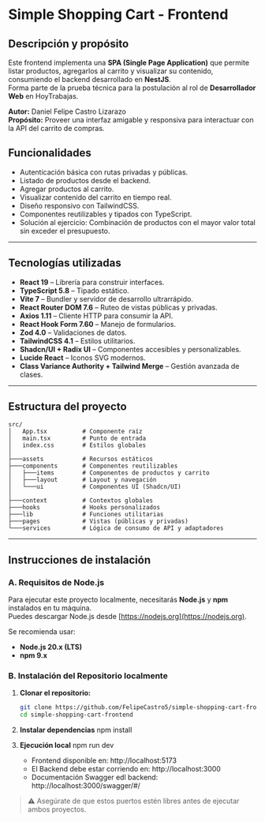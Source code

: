 # Simple Shopping Cart - Frontend

## Descripción y propósito
Este frontend implementa una **SPA (Single Page Application)** que permite listar productos, agregarlos al carrito y visualizar su contenido, consumiendo el backend desarrollado en **NestJS**.  
Forma parte de la prueba técnica para la postulación al rol de **Desarrollador Web** en HoyTrabajas.

**Autor:** Daniel Felipe Castro Lizarazo  
**Propósito:** Proveer una interfaz amigable y responsiva para interactuar con la API del carrito de compras.

## Funcionalidades
- Autenticación básica con rutas privadas y públicas.
- Listado de productos desde el backend.
- Agregar productos al carrito.
- Visualizar contenido del carrito en tiempo real.
- Diseño responsivo con TailwindCSS.
- Componentes reutilizables y tipados con TypeScript.
- Solución al ejercicio: Combinación de productos con el mayor valor total sin exceder el
presupuesto.

---

## Tecnologías utilizadas
- **React 19** – Librería para construir interfaces.
- **TypeScript 5.8** – Tipado estático.
- **Vite 7** – Bundler y servidor de desarrollo ultrarrápido.
- **React Router DOM 7.6** – Ruteo de vistas públicas y privadas.
- **Axios 1.11** – Cliente HTTP para consumir la API.
- **React Hook Form 7.60** – Manejo de formularios.
- **Zod 4.0** – Validaciones de datos.
- **TailwindCSS 4.1** – Estilos utilitarios.
- **Shadcn/UI + Radix UI** – Componentes accesibles y personalizables.
- **Lucide React** – Iconos SVG modernos.
- **Class Variance Authority + Tailwind Merge** – Gestión avanzada de clases.

---

## Estructura del proyecto

```plaintext
src/
│   App.tsx          # Componente raíz
│   main.tsx         # Punto de entrada
│   index.css        # Estilos globales
│
├───assets           # Recursos estáticos
├───components       # Componentes reutilizables
│   ├───items        # Componentes de productos y carrito
│   ├───layout       # Layout y navegación
│   └───ui           # Componentes UI (Shadcn/UI)
│
├───context          # Contextos globales
├───hooks            # Hooks personalizados
├───lib              # Funciones utilitarias
├───pages            # Vistas (públicas y privadas)
└───services         # Lógica de consumo de API y adaptadores
```

---

## Instrucciones de instalación
### A. Requisitos de Node.js
Para ejecutar este proyecto localmente, necesitarás **Node.js** y **npm** instalados en tu máquina.  
Puedes descargar Node.js desde [https://nodejs.org](https://nodejs.org).

Se recomienda usar:
- **Node.js 20.x (LTS)**
- **npm 9.x**

### B. Instalación del Repositorio localmente
1. **Clonar el repositorio:**
   ```bash
   git clone https://github.com/FelipeCastro5/simple-shopping-cart-frontend.git
   cd simple-shopping-cart-frontend

2. **Instalar dependencias**
    npm install

3. **Ejecución local**
    npm run dev

    - Frontend disponible en: http://localhost:5173
    - El Backend debe estar corriendo en: http://localhost:3000
    - Documentación Swagger edl backend: http://localhost:3000/swagger/#/
> ⚠️ Asegúrate de que estos puertos estén libres antes de ejecutar ambos proyectos.